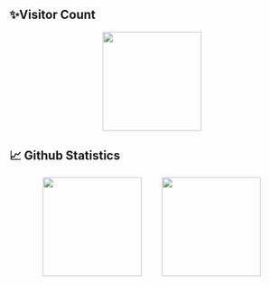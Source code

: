 ## ✨Visitor Count
<div align="center">
    <img height="175px" src="https://profile-counter.glitch.me/Christmas/count.svg">
</div>

## 📈 Github Statistics

<div align="center">
    <span>&emsp;&emsp;</span>
    <img height="175px" src="https://github-readme-stats.vercel.app/api?username=WA-automat&count_private=true&show_icons=true&theme=dark" />
    <span>&emsp;&emsp;</span>
    <img height="175px" src="https://github-readme-stats.vercel.app/api/top-langs/?username=WA-automat&layout=compact&langs_count=8&theme=dark" />
    <span>&emsp;&emsp;</span>
</div>
